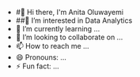 - #👋 Hi there, I'm Anita Oluwayemi
- ##👀 I’m interested in Data Analytics
- 🌱 I’m currently learning ...
- 💞️ I’m looking to collaborate on ...
- 📫 How to reach me ...
- 😄 Pronouns: ...
- ⚡ Fun fact: ...

